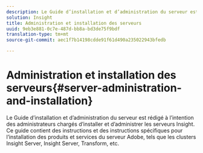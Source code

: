 ```yaml
---
description: Le Guide d’installation et d’administration du serveur est rédigé à l’intention des administrateurs chargés d’installer et d’administrer les serveurs Insight. Ce guide contient des instructions et des instructions spécifiques pour l’installation des produits et services du serveur Adobe, tels que les clusters Insight Server, Insight Server, Transform, etc.
solution: Insight
title: Administration et installation des serveurs
uuid: 9eb3e881-0c7e-487d-bb8a-bd3de75f9bdf
translation-type: tm+mt
source-git-commit: aec1f7b14198cdde91f61d490a235022943bfedb

---
```



# Administration et installation des serveurs{#server-administration-and-installation}

Le Guide d’installation et d’administration du serveur est rédigé à l’intention des administrateurs chargés d’installer et d’administrer les serveurs Insight. Ce guide contient des instructions et des instructions spécifiques pour l’installation des produits et services du serveur Adobe, tels que les clusters Insight Server, Insight Server, Transform, etc.

